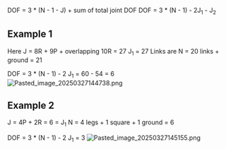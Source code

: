 DOF = 3 \* (N - 1 - J) + sum of total joint DOF
DOF = 3 \* (N - 1) - 2J<sub>1</sub> - J<sub>2</sub>

## Example 1

Here J = 8R + 9P + overlapping 10R = 27
J<sub>1</sub> = 27
Links are N = 20 links + ground = 21

DOF = 3 \* (N - 1) - 2 J<sub>1</sub> = 60 - 54 = 6
![Pasted\_image\_20250327144738.png](pasted_image_20250327144738.png)

## Example 2

J = 4P + 2R = 6 = J<sub>1</sub>
N = 4 legs + 1 square + 1 ground = 6

DOF = 3 \* (N - 1) - 2 J<sub>1</sub> = 3
![Pasted\_image\_20250327145155.png](pasted_image_20250327145155.png)
